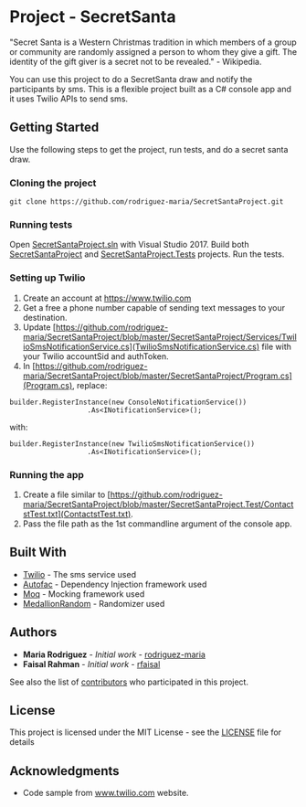 # Project - SecretSanta

"Secret Santa is a Western Christmas tradition in which members of a group or community are randomly assigned a person to whom they give a gift. The identity of the gift giver is a secret not to be revealed." - Wikipedia.

You can use this project to do a SecretSanta draw and notify the participants by sms. This is a flexible project built as a C# console app and it uses Twilio APIs to send sms.

## Getting Started
Use the following steps to get the project, run tests, and do a secret santa draw.

### Cloning the project

```
git clone https://github.com/rodriguez-maria/SecretSantaProject.git
```

### Running tests
Open [SecretSantaProject.sln](SecretSantaProject.sln) with Visual Studio 2017. Build both [SecretSantaProject](SecretSantaProject) and [SecretSantaProject.Tests](SecretSantaProject.Tests) projects. Run the tests.


### Setting up Twilio

1. Create an account at https://www.twilio.com
2. Get a free a phone number capable of sending text messages to your destination.
3. Update [https://github.com/rodriguez-maria/SecretSantaProject/blob/master/SecretSantaProject/Services/TwilioSmsNotificationService.cs](TwilioSmsNotificationService.cs) file with your Twilio accountSid and authToken.
4. In [https://github.com/rodriguez-maria/SecretSantaProject/blob/master/SecretSantaProject/Program.cs](Program.cs), replace:

```
builder.RegisterInstance(new ConsoleNotificationService())
                   .As<INotificationService>();
```
with:
```
builder.RegisterInstance(new TwilioSmsNotificationService())
                   .As<INotificationService>();
```

### Running the app

1. Create a file similar to [https://github.com/rodriguez-maria/SecretSantaProject/blob/master/SecretSantaProject.Test/ContactstTest.txt](ContactstTest.txt).
2. Pass the file path as the 1st commandline argument of the console app.


## Built With

* [Twilio](https://www.twilio.com/docs/) - The sms service used
* [Autofac](https://autofac.org/) - Dependency Injection framework used
* [Moq](https://github.com/moq/moq4) - Mocking framework used
* [MedallionRandom](https://github.com/madelson/MedallionUtilities/tree/master/MedallionRandom) - Randomizer used


## Authors

* **Maria Rodriguez** - *Initial work* - [rodriguez-maria](https://github.com/rodriguez-maria)
* **Faisal Rahman** - *Initial work* - [rfaisal](https://github.com/rfaisal)

See also the list of [contributors](https://github.com/rodriguez-maria/SecretSantaProject/graphs/contributors) who participated in this project.

## License

This project is licensed under the MIT License - see the [LICENSE](LICENSE) file for details

## Acknowledgments

* Code sample from www.twilio.com website.

